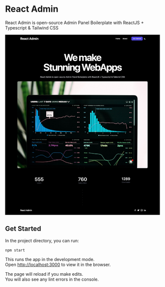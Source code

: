 # React Admin

React Admin is open-source Admin Panel Boilerplate with ReactJS + Typescript & Tailwind CSS

![React Admin Dashboard in Tailwind](public/react-admin-dashboard-in-tailwind.jpg)

## Get Started

In the project directory, you can run:
```
npm start
```

This runs the app in the development mode.\
Open [http://localhost:3000](http://localhost:3000) to view it in the browser.

The page will reload if you make edits.\
You will also see any lint errors in the console.